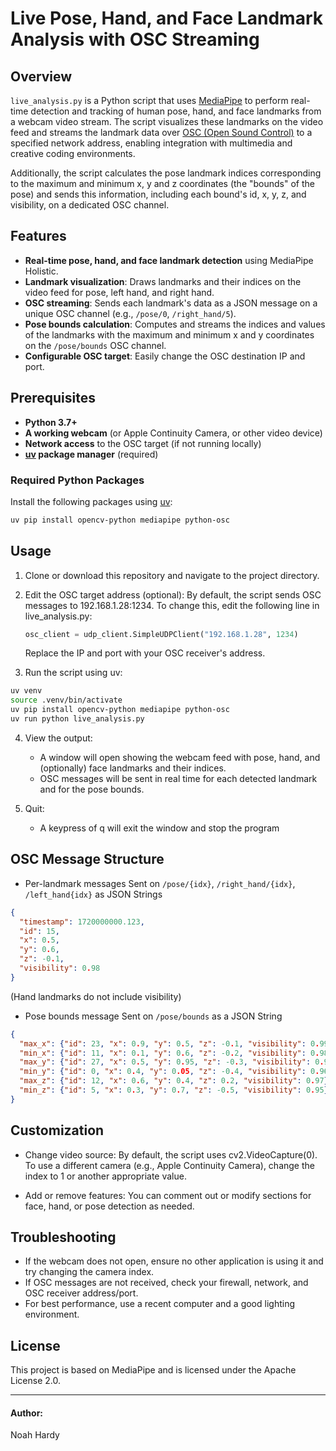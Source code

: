 # Live Pose, Hand, and Face Landmark Analysis with OSC Streaming

## Overview

`live_analysis.py` is a Python script that uses [MediaPipe](https://google.github.io/mediapipe/) to perform real-time detection and tracking of human pose, hand, and face landmarks from a webcam video stream. The script visualizes these landmarks on the video feed and streams the landmark data over [OSC (Open Sound Control)](https://opensoundcontrol.stanford.edu/) to a specified network address, enabling integration with multimedia and creative coding environments.

Additionally, the script calculates the pose landmark indices corresponding to the maximum and minimum x, y and z coordinates (the "bounds" of the pose) and sends this information, including each bound's id, x, y, z, and visibility, on a dedicated OSC channel.

## Features

- **Real-time pose, hand, and face landmark detection** using MediaPipe Holistic.
- **Landmark visualization**: Draws landmarks and their indices on the video feed for pose, left hand, and right hand.
- **OSC streaming**: Sends each landmark's data as a JSON message on a unique OSC channel (e.g., `/pose/0`, `/right_hand/5`).
- **Pose bounds calculation**: Computes and streams the indices and values of the landmarks with the maximum and minimum x and y coordinates on the `/pose/bounds` OSC channel.
- **Configurable OSC target**: Easily change the OSC destination IP and port.

## Prerequisites

- **Python 3.7+**
- **A working webcam** (or Apple Continuity Camera, or other video device)
- **Network access** to the OSC target (if not running locally)
- **[uv](https://github.com/astral-sh/uv) package manager** (required)

### Required Python Packages

Install the following packages using [uv](https://github.com/astral-sh/uv):

```sh
uv pip install opencv-python mediapipe python-osc
```

## Usage
1. Clone or download this repository and navigate to the project directory.

2. Edit the OSC target address (optional):
    By default, the script sends OSC messages to 192.168.1.28:1234.
    To change this, edit the following line in live_analysis.py:

    ```python
    osc_client = udp_client.SimpleUDPClient("192.168.1.28", 1234)
    ```
    Replace the IP and port with your OSC receiver's address.

3. Run the script using uv:

```sh
uv venv
source .venv/bin/activate
uv pip install opencv-python mediapipe python-osc
uv run python live_analysis.py
```

4. View the output:
    - A window will open showing the webcam feed with pose, hand, and (optionally) face landmarks and their indices.
    - OSC messages will be sent in real time for each detected landmark and for the pose bounds.

5. Quit:
    - A keypress of q will exit the window and stop the program


## OSC Message Structure

- Per-landmark messages
Sent on `/pose/{idx}`, `/right_hand/{idx}`, `/left_hand{idx}` as JSON Strings
```json
{
  "timestamp": 1720000000.123,
  "id": 15,
  "x": 0.5,
  "y": 0.6,
  "z": -0.1,
  "visibility": 0.98
}
```
(Hand landmarks do not include visibility)
- Pose bounds message
Sent on `/pose/bounds` as a JSON String
```json
{
  "max_x": {"id": 23, "x": 0.9, "y": 0.5, "z": -0.1, "visibility": 0.99},
  "min_x": {"id": 11, "x": 0.1, "y": 0.6, "z": -0.2, "visibility": 0.98},
  "max_y": {"id": 27, "x": 0.5, "y": 0.95, "z": -0.3, "visibility": 0.97},
  "min_y": {"id": 0, "x": 0.4, "y": 0.05, "z": -0.4, "visibility": 0.96},
  "max_z": {"id": 12, "x": 0.6, "y": 0.4, "z": 0.2, "visibility": 0.97},
  "min_z": {"id": 5, "x": 0.3, "y": 0.7, "z": -0.5, "visibility": 0.95}
}
```

## Customization

- Change video source:
By default, the script uses cv2.VideoCapture(0).
To use a different camera (e.g., Apple Continuity Camera), change the index to 1 or another appropriate value.

- Add or remove features:
You can comment out or modify sections for face, hand, or pose detection as needed.

## Troubleshooting
- If the webcam does not open, ensure no other application is using it and try changing the camera index.
- If OSC messages are not received, check your firewall, network, and OSC receiver address/port.
- For best performance, use a recent computer and a good lighting environment.

## License
This project is based on MediaPipe and is licensed under the Apache License 2.0.

---
#### Author:
Noah Hardy
